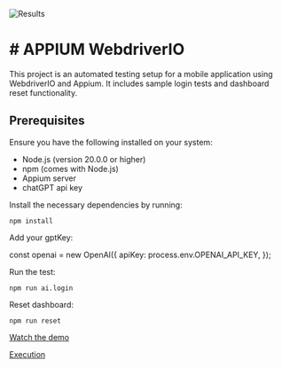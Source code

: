 ![Results](https://github.com/damarre/xero/blob/main/misc/result.png?raw=true)


# # APPIUM WebdriverIO

This project is an automated testing setup for a mobile application using WebdriverIO and Appium. It includes sample login tests and dashboard reset functionality.

## Prerequisites

Ensure you have the following installed on your system:
- Node.js (version 20.0.0 or higher)
- npm (comes with Node.js)
- Appium server
- chatGPT api key

Install the necessary dependencies by running:

`npm install`

Add your gptKey:

const openai = new OpenAI({
    apiKey: process.env.OPENAI_API_KEY,
});


Run the test:

`npm run ai.login`

Reset dashboard:

`npm run reset`

[Watch the demo](https://vimeo.com/1024663759)

[Execution](https://vimeo.com/1024662226)
